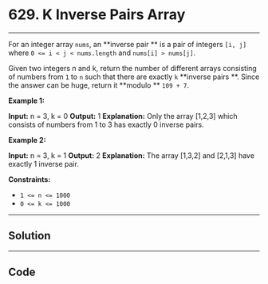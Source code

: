 # 629. K Inverse Pairs Array

---

For an integer array `nums`, an **inverse pair ** is a pair of integers `[i, j]` where `0 <= i < j < nums.length` and `nums[i] > nums[j]`.

Given two integers n and k, return the number of different arrays consisting of numbers from `1` to `n` such that there are exactly `k` **inverse pairs **. Since the answer can be huge, return it **modulo ** `109 + 7`.

 

**Example 1:**


**Input:** n = 3, k = 0
**Output:** 1
**Explanation:** Only the array [1,2,3] which consists of numbers from 1 to 3 has exactly 0 inverse pairs.


**Example 2:**


**Input:** n = 3, k = 1
**Output:** 2
**Explanation:** The array [1,3,2] and [2,1,3] have exactly 1 inverse pair.


 

**Constraints:**

  * `1 <= n <= 1000`
  * `0 <= k <= 1000`

---

## Solution



---

## Code
```python


```